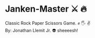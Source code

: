 # Janken-Master :crossed_swords: :fire:
Classic Rock Paper Scissors Game. :fist: :raised_hand_with_fingers_splayed: :v: <br>
By: Jonathan Llemit Jr. :alien:
sheeeesh!